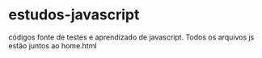 # estudos-javascript
códigos fonte de testes e aprendizado de javascript. 
Todos os arquivos js estão juntos ao home.html
